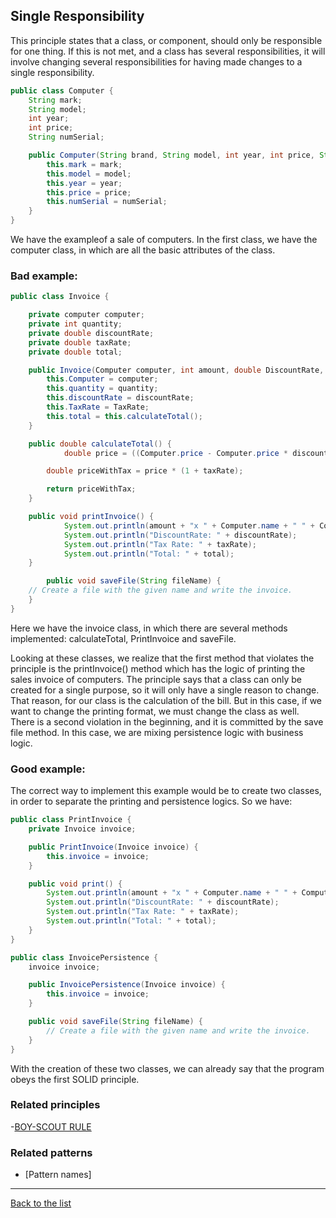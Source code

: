 ## Single Responsibility
This principle states that a class, or component, should only be responsible for one thing. If this is not met, and a class has several responsibilities, it will involve changing several responsibilities for having made changes to a single responsibility. 

```Java
public class Computer {
    String mark;
    String model;
    int year;
    int price;
    String numSerial;

    public Computer(String brand, String model, int year, int price, String numSerial) {
        this.mark = mark;
        this.model = model;
        this.year = year;
        this.price = price;
        this.numSerial = numSerial;
    }
}
```
We have the exampleof a sale of computers. In the first class, we have the computer class, in which are all the basic attributes of the class.

### Bad example:

```Java
public class Invoice {

    private computer computer;
    private int quantity;
    private double discountRate;
    private double taxRate;
    private double total;

    public Invoice(Computer computer, int amount, double DiscountRate, double TaxRate) {
        this.Computer = computer;
        this.quantity = quantity;
        this.discountRate = discountRate;
        this.TaxRate = TaxRate;
        this.total = this.calculateTotal();
    }

    public double calculateTotal() {
            double price = ((Computer.price - Computer.price * discountRate) * this.quantity);

        double priceWithTax = price * (1 + taxRate);

        return priceWithTax;
    }

    public void printInvoice() {
            System.out.println(amount + "x " + Computer.name + " " + Computer.price + "$");
            System.out.println("DiscountRate: " + discountRate);
            System.out.println("Tax Rate: " + taxRate);
            System.out.println("Total: " + total);
    }

        public void saveFile(String fileName) {
    // Create a file with the given name and write the invoice.
    }
}
```
Here we have the invoice class, in which there are several methods implemented:
calculateTotal, PrintInvoice and saveFile.

Looking at these classes, we realize that  the first method  that violates the principle is  the printInvoice() method  which has the logic of printing the sales invoice of computers. The principle says that a class can only be created for a single purpose, so it will only have a single reason to change. That reason, for our class is the calculation of the bill. But in this case, if we want to change the printing format, we must change the class as well. 
There is a second violation in the beginning, and it is committed by the save file method. In this case, we are mixing persistence logic with business logic. 

### Good example:

The correct way to implement this example would be to create two classes, in order to separate the printing and persistence logics. 
So we have:

```Java
public class PrintInvoice {
    private Invoice invoice;

    public PrintInvoice(Invoice invoice) {
        this.invoice = invoice;
    }

    public void print() {
        System.out.println(amount + "x " + Computer.name + " " + Computer.price + "$");
        System.out.println("DiscountRate: " + discountRate);
        System.out.println("Tax Rate: " + taxRate);
        System.out.println("Total: " + total);
    }
}
```
```Java
public class InvoicePersistence {
    invoice invoice;

    public InvoicePersistence(Invoice invoice) {
        this.invoice = invoice;
    }

    public void saveFile(String fileName) {
        // Create a file with the given name and write the invoice.
    }
}
```
With the creation of these two classes, we can already say that the program obeys the first SOLID principle. 
### Related principles

-[BOY-SCOUT RULE](../general/boyscoutrule.md)

### Related patterns

- [Pattern names]

---
[Back to the list](./README.md)
